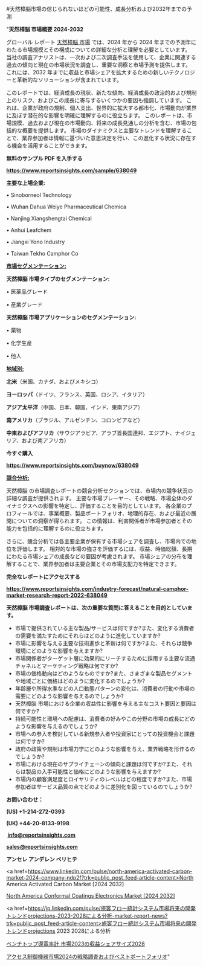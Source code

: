#天然樟脳市場の信じられないほどの可能性、成長分析および2032年までの予測

"<strong>天然樟脳 市場概要 2024-2032</strong>

グローバル レポート <a href=https://www.reportsinsights.com/sample/638049>天然樟脳 市場</a> では、2024 年から 2024 年までの予測年にわたる市場規模とその構成についての詳細な分析と理解を必要としています。 当社の調査アナリストは、一次および二次調査手法を使用して、企業に関連する過去の傾向と現在の市場状況を調査し、重要な洞察と市場予測を提供します。 これには、2032 年までに収益と市場シェアを拡大​​するための新しいテクノロジーと革新的なソリューションが含まれています。

このレポートでは、経済成長の現状、新たな傾向、経済成長の政治的および規制上のリスク、およびこの成長に寄与するいくつかの要因も強調しています。 これは、企業が政府の規制、個人支出、世界的に拡大する都市化、市場動向が業界に及ぼす潜在的な影響を明確に理解するのに役立ちます。 このレポートは、市場規模、過去および現在の市場動向、将来の成長見通しの分析を含む、市場の包括的な概要を提供します。 市場のダイナミクスと主要なトレンドを理解することで、業界参加者は情報に基づいた意思決定を行い、この進化する状況に存在する機会を活用することができます。

<strong><b>無料のサンプル PDF を入手する</b></strong>

<a href=https://www.reportsinsights.com/sample/638049><strong><u>https://www.reportsinsights.com/sample/638049</u></strong></a>

<strong>主要な上場企業:</strong>

• Sinoborneol Technology

• Wuhan Dahua Weiye Pharmaceutical Chemica

• Nanjing Xiangshengtai Chemical

• Anhui Leafchem

• Jiangxi Yono Industry

• Taiwan Tekho Camphor Co

<strong><u>市場セグメンテーション</u></strong><strong><u>:</u></strong>

<strong>天然樟脳 市場タイプのセグメンテーション:</strong>

• 医薬品グレード

• 産業グレード

<strong>天然樟脳 市場アプリケーションのセグメンテーション:</strong>

• 薬物

• 化学生産

• 他人

<strong><u>地域別</u></strong><strong><u>:</u></strong>

<strong>北米</strong>（米国、カナダ、およびメキシコ）

<strong>ヨーロッパ</strong>（ドイツ、フランス、英国、ロシア、イタリア）

<strong>アジア太平洋</strong>（中国、日本、韓国、インド、東南アジア）

<strong>南アメリカ</strong>（ブラジル、アルゼンチン、コロンビアなど）

<strong>中東およびアフリカ</strong>（サウジアラビア、アラブ首長国連邦、エジプト、ナイジェリア、および南アフリカ）

<strong>今すぐ購入</strong>

<a href=https://www.reportsinsights.com/buynow/638049><strong><u>https://www.reportsinsights.com/buynow/638049</u></strong></a>

<strong><u>競合分析:</u></strong>

天然樟脳 の市場調査レポートの競合分析セクションでは、市場内の競争状況の詳細な調査が提供されます。 主要な市場プレーヤー、その戦略、市場全体のダイナミクスへの影響を特定し、評価することを目的としています。 各企業のプロフィールでは、事業概要、製品ポートフォリオ、地理的存在、および最近の展開についての洞察が得られます。 この情報は、利害関係者が市場参加者とその能力を包括的に理解するのに役立ちます。

さらに、競合分析では各主要企業が保有する市場シェアを調査し、市場内での地位を評価します。 相対的な市場の強さを評価するには、収益、時価総額、長期にわたる市場シェアの成長などの要因が考慮されます。 市場シェアの分布を理解することで、業界参加者は主要企業とその市場支配力を特定できます。

<strong>完全なレポートにアクセスする</strong>

<a href=https://www.reportsinsights.com/industry-forecast/natural-camphor-market-research-report-2022-638049><strong><u><b>https://www.reportsinsights.com/industry-forecast/natural-camphor-market-research-report-2022-638049</b></u></strong></a>

<strong><b>天然樟脳 市場調査レポートは、次の重要な質問に答えることを目的としています。</b></strong>
<ul>
  <li>市場で提供されている主な製品/サービスは何ですか?また、変化する消費者の需要を満たすためにそれらはどのように進化していますか?</li>
  <li>市場に影響を与える主要な技術進歩と革新は何ですか?また、それらは競争環境にどのような影響を与えますか?</li>
  <li>市場関係者がターゲット層に効果的にリーチするために採用する主要な流通チャネルとマーケティング戦略は何ですか?</li>
  <li>市場の価格動向はどのようなものですか?また、さまざまな製品セグメントや地域ごとに価格はどのように変化するのでしょうか?</li>
  <li>年齢層や所得水準などの人口動態パターンの変化は、消費者の行動や市場の需要にどのような影響を与えるのでしょうか?</li>
  <li>天然樟脳 市場における企業の収益性に影響を与える主なコスト要因と要因は何ですか?</li>
  <li>持続可能性と環境への配慮は、消費者の好みやこの分野の市場の成長にどのような影響を与えるのでしょうか?</li>
  <li>市場への参入を検討している新規参入者や投資家にとっての投資機会と課題は何ですか?</li>
  <li>政府の政策や規制は市場力学にどのような影響を与え、業界戦略を形作るのでしょうか?</li>
  <li>市場における現在のサプライチェーンの傾向と課題は何ですか?また、それらは製品の入手可能性と価格にどのような影響を与えますか?</li>
  <li>市場内の顧客満足度とロイヤリティのレベルはどの程度ですか?また、市場参加者はサービス品質の点でどのように差別化を図っているのでしょうか?</li>
</ul>
<strong>お問い合わせ：</strong>

<strong>(US) +1-214-272-0393</strong>

<strong>(UK) +44-20-8133-9198</strong>

<strong> </strong><a href=info@reportsinsights.com><strong><u>info@reportsinsights.com</u></strong></a>

<a href=sales@reportsinsights.com><strong><u>sales@reportsinsights.com</u></strong></a>

<strong>アンセレ アンデレン ベリヒテ</strong>

<a href=https://www.linkedin.com/pulse/north-america-activated-carbon-market-2024-company-ndp2f?trk=public_post_feed-article-content>North America Activated Carbon Market [2024 2032]</a>

<a href=https://www.linkedin.com/pulse/north-america-conformal-coatings-electronics-market-uchsf/>North America Conformal Coatings Electronics Market [2024 2032]</a>

<a href=https://jp.linkedin.com/pulse/旅客フロー統計システム市場将来の開発トレンドprojections-2023-2028による分析-market-report-news?trk=public_post_feed-article-content>旅客フロー統計システム市場将来の開発トレンドprojections 2023 2028による分析</a>

<a href=https://www.linkedin.com/pulse/ベンチトップ導電率計-市場2023の収益シェアサイズ2028-community-market-research/>ベンチトップ導電率計 市場2023の収益シェアサイズ2028</a>

<a href=https://www.linkedin.com/pulse/アクセス制御機器市場2024の戦略調査およびベストポートフォリオ-reports-insights-expert-hwdzf/>アクセス制御機器市場2024の戦略調査およびベストポートフォリオ</a>"
